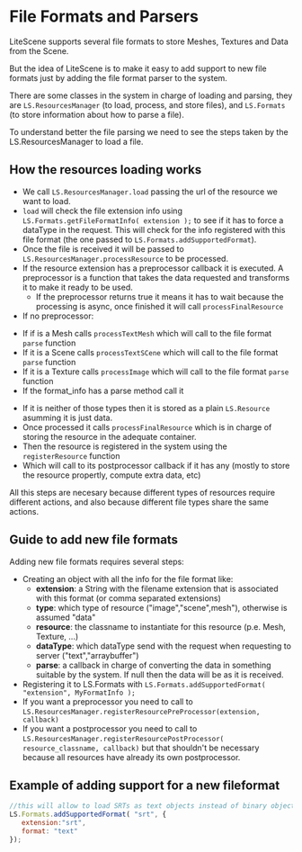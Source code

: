 # File Formats and Parsers #

LiteScene supports several file formats to store Meshes, Textures and Data from the Scene.

But the idea of LiteScene is to make it easy to add support to new file formats just by adding the file format parser to the system.

There are some classes in the system in charge of loading and parsing, they are ```LS.ResourcesManager``` (to load, process, and store files), and ```LS.Formats``` (to store information about how to parse a file).

To understand better the file parsing we need to see the steps taken by the LS.ResourcesManager to load a file.

## How the resources loading works ##

- We call ```LS.ResourcesManager.load``` passing the url of the resource we want to load.
- ```load``` will check the file extension info using ```LS.Formats.getFileFormatInfo( extension );``` to see if it has to force a dataType in the request. This will check for the info registered with this file format (the one passed to ```LS.Formats.addSupportedFormat```).
- Once the file is received it will be passed to ```LS.ResourcesManager.processResource``` to be processed.
- If the resource extension has a preprocessor callback it is executed. A preprocessor is a function that takes the data requested and transforms it to make it ready to be used.
  * If the preprocessor returns true it means it has to wait because the processing is async, once finished it will call ```processFinalResource```
- If no preprocessor:
 * If if is a Mesh calls ```processTextMesh``` which will call to the file format ```parse``` function
 * If it is a Scene calls ```processTextSCene```  which will call to the file format ```parse``` function
 * If it is a Texture calls ```processImage```  which will call to the file format ```parse``` function
 * If the format_info has a parse method call it
- If it is neither of those types then it is stored as a plain ```LS.Resource``` asumming it is just data.
- Once processed it calls ```processFinalResource``` which is in charge of storing the resource in the adequate container.
- Then the resource is registered in the system using the ```registerResource``` function
- Which will call to its postprocessor callback if it has any (mostly to store the resource propertly, compute extra data, etc)

All this steps are necesary because different types of resources require different actions, and also because different file types share  the same actions.

## Guide to add new file formats ##

Adding new file formats requires several steps:

- Creating an object with all the info for the file format like:
  * **extension**: a String with the filename extension that is associated with this format (or comma separated extensions)
  * **type**: which type of resource ("image","scene",mesh"), otherwise is assumed "data"
  * **resource**: the classname to instantiate for this resource (p.e. Mesh, Texture, ...)
  * **dataType**: which dataType send with the request when requesting to server ("text","arraybuffer")
  * **parse**: a callback in charge of converting the data in something suitable by the system. If null then the data will be as it is received.
- Registering it to LS.Formats with ```LS.Formats.addSupportedFormat( "extension", MyFormatInfo );```
- If you want a preprocessor you need to call to ```LS.ResourcesManager.registerResourcePreProcessor(extension, callback)```
- If you want a postprocessor you need to call to ```LS.ResourcesManager.registerResourcePostProcessor( resource_classname, callback)``` but that shouldn't be necessary because all resources have already its own postprocessor.

## Example of adding support for a new fileformat

```js
//this will allow to load SRTs as text objects instead of binary objects
LS.Formats.addSupportedFormat( "srt", {
   extension:"srt",
   format: "text" 
});
```

